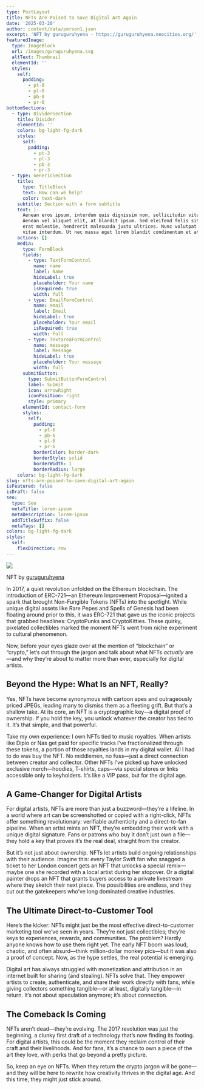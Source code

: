 ```yaml
---
type: PostLayout
title: NFTs Are Poised to Save Digital Art Again
date: '2025-03-20'
author: content/data/person1.json
excerpt: 'NFT by guruguruhyena - https://guruguruhyena.neocities.org/'
featuredImage:
  type: ImageBlock
  url: /images/guruguruhyena.svg
  altText: Thumbnail
  elementId: ''
  styles:
    self:
      padding:
        - pt-0
        - pl-0
        - pb-0
        - pr-0
bottomSections:
  - type: DividerSection
    title: Divider
    elementId: ''
    colors: bg-light-fg-dark
    styles:
      self:
        padding:
          - pt-3
          - pl-3
          - pb-3
          - pr-3
  - type: GenericSection
    title:
      type: TitleBlock
      text: How can we help?
      color: text-dark
    subtitle: Section with a form subtitle
    text: |-
      Aenean eros ipsum, interdum quis dignissim non, sollicitudin vitae nisl.
      Aenean vel aliquet elit, at blandit ipsum. Sed eleifend felis sit amet
      erat molestie, hendrerit malesuada justo ultrices. Nunc volutpat at erat
      vitae interdum. Ut nec massa eget lorem blandit condimentum et at risus.
    actions: []
    media:
      type: FormBlock
      fields:
        - type: TextFormControl
          name: name
          label: Name
          hideLabel: true
          placeholder: Your name
          isRequired: true
          width: full
        - type: EmailFormControl
          name: email
          label: Email
          hideLabel: true
          placeholder: Your email
          isRequired: true
          width: full
        - type: TextareaFormControl
          name: message
          label: Message
          hideLabel: true
          placeholder: Your message
          width: full
      submitButton:
        type: SubmitButtonFormControl
        label: Submit
        icon: arrowRight
        iconPosition: right
        style: primary
      elementId: contact-form
      styles:
        self:
          padding:
            - pt-6
            - pb-6
            - pl-6
            - pr-6
          borderColor: border-dark
          borderStyle: solid
          borderWidth: 1
          borderRadius: large
    colors: bg-light-fg-dark
slug: nfts-are-poised-to-save-digital-art-again
isFeatured: false
isDraft: false
seo:
  type: Seo
  metaTitle: lorem-ipsum
  metaDescription: lorem-ipsum
  addTitleSuffix: false
  metaTags: []
colors: bg-light-fg-dark
styles:
  self:
    flexDirection: row
---
```

![](/images/bafybeig3gcudx3hq5rj67o4etdcy2a27qsuweftsgbfplzywiqrh65qmyq.webp)

NFT by [guruguruhyena](https://zora.co/@guruguruhyena)



In 2017, a quiet revolution unfolded on the Ethereum blockchain. The introduction of ERC-721—an Ethereum Improvement Proposal—ignited a spark that brought Non-Fungible Tokens (NFTs) into the spotlight. While unique digital assets like Rare Pepes and Spells of Genesis had been floating around prior to this, it was ERC-721 that gave us the iconic projects that grabbed headlines: CryptoPunks and CryptoKitties. These quirky, pixelated collectibles marked the moment NFTs went from niche experiment to cultural phenomenon.

Now, before your eyes glaze over at the mention of “blockchain” or “crypto,” let’s cut through the jargon and talk about what NFTs *actually* are—and why they’re about to matter more than ever, especially for digital artists.

## Beyond the Hype: What Is an NFT, Really?

Yes, NFTs have become synonymous with cartoon apes and outrageously priced JPEGs, leading many to dismiss them as a fleeting grift. But that’s a shallow take. At its core, an NFT is a cryptographic key—a digital proof of ownership. If you hold the key, you unlock whatever the creator has tied to it. It’s that simple, and that powerful.

Take my own experience: I own NFTs tied to music royalties. When artists like Diplo or Nas get paid for specific tracks I’ve fractionalized through these tokens, a portion of those royalties lands in my digital wallet. All I had to do was buy the NFT. No middlemen, no fuss—just a direct connection between creator and collector. Other NFTs I’ve picked up have unlocked exclusive merch—hoodies, T-shirts, caps—via special stores or links accessible only to keyholders. It’s like a VIP pass, but for the digital age.

## A Game-Changer for Digital Artists

For digital artists, NFTs are more than just a buzzword—they’re a lifeline. In a world where art can be screenshotted or copied with a right-click, NFTs offer something revolutionary: verifiable authenticity and a direct-to-fan pipeline. When an artist mints an NFT, they’re embedding their work with a unique digital signature. Fans or patrons who buy it don’t just own a file—they hold a key that proves it’s the real deal, straight from the creator.

But it’s not just about ownership. NFTs let artists build ongoing relationships with their audience. Imagine this: every Taylor Swift fan who snagged a ticket to her London concert gets an NFT that unlocks a special remix—maybe one she recorded with a local artist during her stopover. Or a digital painter drops an NFT that grants buyers access to a private livestream where they sketch their next piece. The possibilities are endless, and they cut out the gatekeepers who’ve long dominated creative industries.

## The Ultimate Direct-to-Customer Tool

Here’s the kicker: NFTs might just be the most effective direct-to-customer marketing tool we’ve seen in years. They’re not just collectibles; they’re keys to experiences, rewards, and communities. The problem? Hardly anyone knows how to use them right yet. The early NFT boom was loud, chaotic, and often absurd—think million-dollar monkey pics—but it was also a proof of concept. Now, as the hype settles, the real potential is emerging.

Digital art has always struggled with monetization and attribution in an internet built for sharing (and stealing). NFTs solve that. They empower artists to create, authenticate, and share their work directly with fans, while giving collectors something tangible—or at least, digitally tangible—in return. It’s not about speculation anymore; it’s about connection.

## The Comeback Is Coming

NFTs aren’t dead—they’re evolving. The 2017 revolution was just the beginning, a clunky first draft of a technology that’s now finding its footing. For digital artists, this could be the moment they reclaim control of their craft and their livelihoods. And for fans, it’s a chance to own a piece of the art they love, with perks that go beyond a pretty picture.

So, keep an eye on NFTs. When they return the crypto jargon will be gone—and they will be here to rewrite how creativity thrives in the digital age. And this time, they might just stick around.
